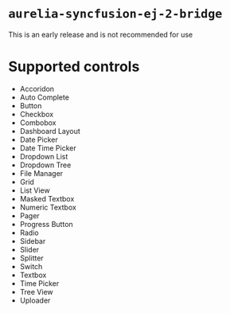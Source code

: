 # `aurelia-syncfusion-ej-2-bridge`

This is an early release and is not recommended for use

# Supported controls
* Accoridon
* Auto Complete
* Button
* Checkbox
* Combobox
* Dashboard Layout
* Date Picker
* Date Time Picker
* Dropdown List
* Dropdown Tree
* File Manager
* Grid
* List View
* Masked Textbox
* Numeric Textbox
* Pager
* Progress Button
* Radio
* Sidebar
* Slider
* Splitter
* Switch
* Textbox
* Time Picker
* Tree View
* Uploader
